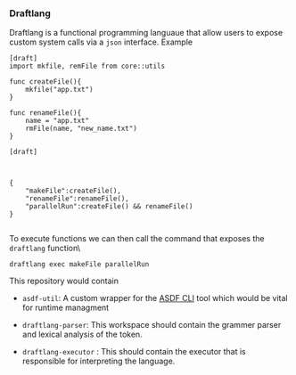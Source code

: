 ### Draftlang

Draftlang is a functional programming languaue that allow users to expose custom system calls via a `json` interface. Example

```
[draft]
import mkfile, remFile from core::utils

func createFile(){
    mkfile("app.txt")
}

func renameFile(){
    name = "app.txt"
    rmFile(name, "new_name.txt")
}

[draft]



{
    "makeFile":createFile(),
    "renameFile":renameFile(),
    "parallelRun":createFile() && renameFile()
}


```

To execute functions we can then call the command that exposes the `draftlang` function\

`draftlang exec makeFile parallelRun`

This repository would contain
- `asdf-util`: A custom wrapper for the [ASDF CLI](https://asdf-vm.com/) tool which would be vital for runtime managment

- `draftlang-parser`: This workspace should contain the grammer parser and lexical analysis of the token.

- `draftlang-executor` : This should contain the executor that is responsible for interpreting the language. 
